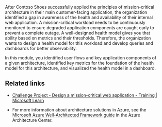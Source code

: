 After Contoso Shoes successfully applied the principles of mission-critical architecture in their main customer-facing application, the organization identified a gap in awareness of the health and availability of their internal web application. A mission-critical workload needs to be continuously monitored to ensure degraded application components are caught early to prevent a complete outage. A well-designed health model gives you that ability based on metrics and their thresholds. Therefore, the organization wants to design a health model for this workload and develop queries and dashboards for better observability.

In this module, you identified user flows and key application components of a given architecture, identified key metrics for the foundation of the health model for this architecture, and visualized the health model in a dashboard.

## Related links

- [Challenge Project - Design a mission-critical web application - Training | Microsoft Learn](/training/modules/azure-mission-critical/)

- For more information about architecture solutions in Azure, see the [Microsoft Azure Well-Architected Framework guide](/azure/architecture/framework) in the Azure Architecture Center.
